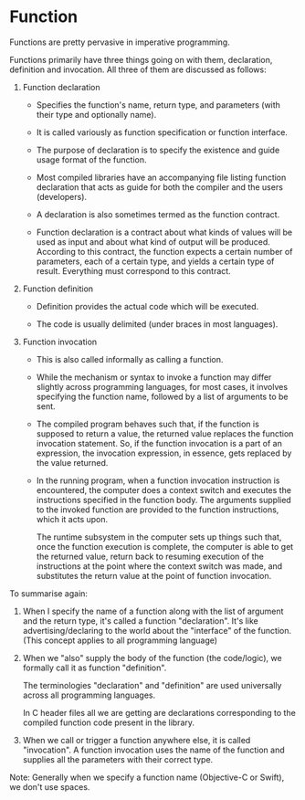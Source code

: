# Function

Functions are pretty pervasive in imperative programming.

Functions primarily have three things going on with them, declaration, definition and invocation. All three of them are discussed as follows:

1.  Function declaration

    -   Specifies the function's name, return type, and parameters (with their type and optionally name).

    -   It is called variously as function specification or function interface.

    -   The purpose of declaration is to specify the existence and guide usage format of the function.

    -   Most compiled libraries have an accompanying file listing function declaration that acts as guide for both the compiler and the users (developers).

    -   A declaration is also sometimes termed as the function contract.

    -   Function declaration is a contract about what kinds of values will be used as input and about what kind of output will be produced. According to this contract, the function expects a certain number of parameters, each of a certain type, and yields a certain type of result. Everything must correspond to this contract.

2.  Function definition

    -   Definition provides the actual code which will be executed.

    -   The code is usually delimited (under braces in most languages).

3.  Function invocation

    -   This is also called informally as calling a function.

    -   While the mechanism or syntax to invoke a function may differ slightly across programming languages, for most cases, it involves specifying the function name, followed by a list of arguments to be sent.

    -   The compiled program behaves such that, if the function is supposed to return a value, the returned value replaces the function invocation statement. So, if the function invocation is a part of an expression, the invocation expression, in essence, gets replaced by the value returned.

    -   In the running program, when a function invocation instruction is encountered, the computer does a context switch and executes the instructions specified in the function body. The arguments supplied to the invoked function are provided to the function instructions, which it acts upon.

        The runtime subsystem in the computer sets up things such that, once the function execution is complete, the computer is able to get the returned value, return back to resuming execution of the instructions at the point where the context switch was made, and substitutes the return value at the point of function invocation.

To summarise again:

1.  When I specify the name of a function along with the list of argument and the return type, it's called a function "declaration". It's like advertising/declaring to the world about the "interface" of the function. (This concept applies to all programming language)

2.  When we "also" supply the body of the function (the code/logic), we formally call it as function "definition".

    The terminologies "declaration" and "definition" are used universally across all programming languages.

    In C header files all we are getting are declarations corresponding to the compiled function code present in the library.

3.  When we call or trigger a function anywhere else, it is called "invocation". A function invocation uses the name of the function and supplies all the parameters with their correct type.

Note: Generally when we specify a function name (Objective-C or Swift), we don't use spaces.
